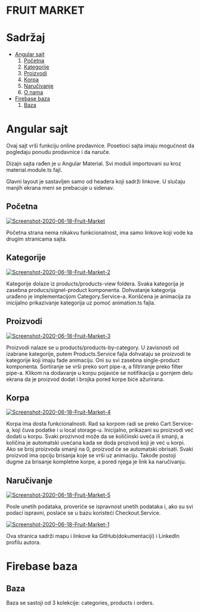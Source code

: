 # FRUIT MARKET

# Sadržaj

- [Angular sajt](#anuglar-sajt)
  1. [Početna](#početna)
  1. [Kategorije](#kategorije)
  1. [Proizvodi](#proizvodi)
  1. [Korpa](#korpa)
  1. [Naručivanje](#naručivanje)
  1. [O nama](#onama)
- [Firebase baza](#firebase-baza)
  1. [Baza](#baza)

# Angular sajt

Ovaj sajt vrši funkciju online prodavnice. Posetioci sajta imaju mogućnost da pogledaju ponudu prodavnice i da naruče.

Dizajn sajta rađen je u Angular Material. Svi moduli importovani su kroz material.module.ts fajl.

Glavni layout je sastavljen samo od headera koji sadrži linkove. U slučaju manjih ekrana meni se prebacuje u sidenav.

## Početna

<a href="https://ibb.co/sV0r8QN"><img src="https://i.ibb.co/jrcFnGQ/Screenshot-2020-06-18-Fruit-Market.png" alt="Screenshot-2020-06-18-Fruit-Market" border="0"></a>

Početna strana nema nikakvu funkcionalnost, ima samo linkove koji vode ka drugim stranicama sajta.

## Kategorije

<a href="https://ibb.co/CsQxbbV"><img src="https://i.ibb.co/fGHmkkr/Screenshot-2020-06-18-Fruit-Market-2.png" alt="Screenshot-2020-06-18-Fruit-Market-2" border="0"></a>

Kategorije dolaze iz products/products-view foldera. Svaka kategorija je zasebna producs/signel-product komponenta. Dohvatanje kategorija urađeno je implementacijom Category.Service-a. Korišćena je animacija za inicijalno prikazivanje kategorija uz pomoć animation.ts fajla.

## Proizvodi

<a href="https://ibb.co/YQxJnrn"><img src="https://i.ibb.co/02x14w4/Screenshot-2020-06-18-Fruit-Market-3.png" alt="Screenshot-2020-06-18-Fruit-Market-3" border="0"></a>

Proizvodi nalaze se u products/products-by-category. U zavisnosti od izabrane kategorije, putem Products.Service fajla dohvataju se proizvodi te kategorije koji imaju fade animaciju. Oni su svi zasebna single-product komponenta. Sortiranje se vrši preko sort pipe-a, a filtriranje preko filter pipe-a. Klikom na dodavanje u korpu pojaviće se notifikacija u gornjem delu ekrana da je proizvod dodat i brojka pored korpe biće ažurirana.

## Korpa

<a href="https://ibb.co/nwzDVn6"><img src="https://i.ibb.co/VL2vhQJ/Screenshot-2020-06-18-Fruit-Market-4.png" alt="Screenshot-2020-06-18-Fruit-Market-4" border="0"></a>

Korpa ima dosta funkcionalnosti. Rad sa korpom radi se preko Cart.Service-a, koji čuva podatke i u local storage-u. Inicijalno, prikazani su proizvodi već dodati u korpu. Svaki prozivnod može da se količinski uveća ili smanji, a količina je automatski uvećana kada se doda prozivod koji je već u korpi. Ako se broj proizvoda smanji na 0, proizvod će se automatski obrisati. Svaki proizvod ima opciju brisanja koje se vrši uz animaciju. Takođe postoji dugme za brisanje kompletne korpe, a pored njega je link ka naručivanju.

## Naručivanje

<a href="https://ibb.co/xzh9FWB"><img src="https://i.ibb.co/vL1yXpT/Screenshot-2020-06-18-Fruit-Market-5.png" alt="Screenshot-2020-06-18-Fruit-Market-5" border="0"></a>

Posle unetih podataka, proveriće se ispravnost unetih podataka i, ako su svi podaci ispravni, poslaće se u bazu koristeći Checkout.Service.

<a href="https://ibb.co/4pGTGGh"><img src="https://i.ibb.co/njvcvvx/Screenshot-2020-06-18-Fruit-Market-1.png" alt="Screenshot-2020-06-18-Fruit-Market-1" border="0"></a>

Ova stranica sadrži mapu i linkove ka GitHub(dokumentaciji) i LinkedIn profilu autora.

# Firebase baza

## Baza

Baza se sastoji od 3 kolekcije: categories, products i orders.
